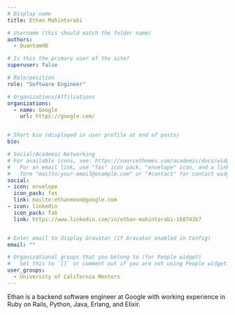 ```yaml
---
# Display name
title: Ethan Mahintorabi

# Username (this should match the folder name)
authors:
  - QuantamHD

# Is this the primary user of the site?
superuser: false

# Role/position
role: "Software Engineer"

# Organizations/Affiliations
organizations:
  - name: Google
    url: https://google.com/


# Short bio (displayed in user profile at end of posts)
bio: 

# Social/Academic Networking
# For available icons, see: https://sourcethemes.com/academic/docs/widgets/#icons
#   For an email link, use "fas" icon pack, "envelope" icon, and a link in the
#   form "mailto:your-email@example.com" or "#contact" for contact widget.
social:
- icon: envelope
  icon_pack: fas
  link: mailto:ethanmoon@google.com
- icon: linkedin
  icon_pack: fab
  link: https://www.linkedin.com/in/ethan-mahintorabi-1b0742b7


# Enter email to display Gravatar (if Gravatar enabled in Config)
email: ""

# Organizational groups that you belong to (for People widget)
#   Set this to `[]` or comment out if you are not using People widget.  
user_groups:
  - University of California Mentors
---
```

Ethan is a backend software engineer at Google with working experience in Ruby on Rails, Python, Java, Erlang, and Elixir.

